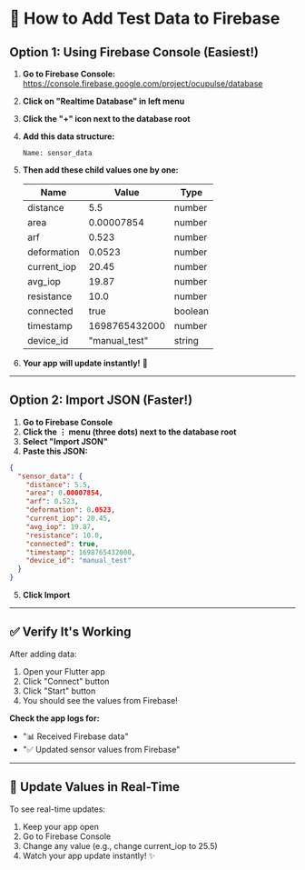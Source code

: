 # 📝 How to Add Test Data to Firebase

## Option 1: Using Firebase Console (Easiest!)

1. **Go to Firebase Console:**
   https://console.firebase.google.com/project/ocupulse/database

2. **Click on "Realtime Database" in left menu**

3. **Click the "+" icon next to the database root**

4. **Add this data structure:**

   ```
   Name: sensor_data
   ```

5. **Then add these child values one by one:**

   | Name | Value | Type |
   |------|-------|------|
   | distance | 5.5 | number |
   | area | 0.00007854 | number |
   | arf | 0.523 | number |
   | deformation | 0.0523 | number |
   | current_iop | 20.45 | number |
   | avg_iop | 19.87 | number |
   | resistance | 10.0 | number |
   | connected | true | boolean |
   | timestamp | 1698765432000 | number |
   | device_id | "manual_test" | string |

6. **Your app will update instantly!** 🎉

---

## Option 2: Import JSON (Faster!)

1. **Go to Firebase Console**
2. **Click the ⋮ menu (three dots) next to the database root**
3. **Select "Import JSON"**
4. **Paste this JSON:**

```json
{
  "sensor_data": {
    "distance": 5.5,
    "area": 0.00007854,
    "arf": 0.523,
    "deformation": 0.0523,
    "current_iop": 20.45,
    "avg_iop": 19.87,
    "resistance": 10.0,
    "connected": true,
    "timestamp": 1698765432000,
    "device_id": "manual_test"
  }
}
```

5. **Click Import**

---

## ✅ Verify It's Working

After adding data:
1. Open your Flutter app
2. Click "Connect" button
3. Click "Start" button
4. You should see the values from Firebase!

**Check the app logs for:**
- "📊 Received Firebase data"
- "✅ Updated sensor values from Firebase"

---

## 🔄 Update Values in Real-Time

To see real-time updates:
1. Keep your app open
2. Go to Firebase Console
3. Change any value (e.g., change current_iop to 25.5)
4. Watch your app update instantly! ✨


